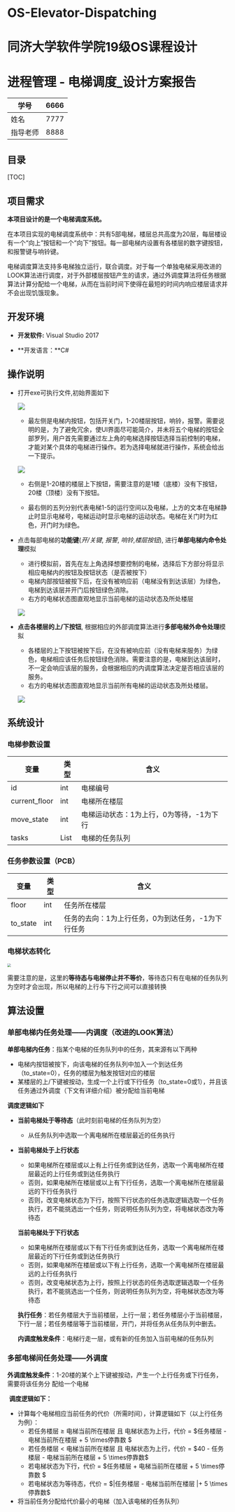 # OS-Elevator-Dispatching
# 同济大学软件学院19级OS课程设计
# 进程管理 - 电梯调度_设计方案报告

| 学号     | 6666   |
| -------- | ------ |
| 姓名     | 7777   |
| 指导老师 | 8888 |

## 目录

[TOC]

## 项目需求

 **本项目设计的是一个电梯调度系统。**

在本项目实现的电梯调度系统中：共有5部电梯，楼层总共高度为20层，每层楼设有一个“向上”按钮和一个“向下”按钮。每一部电梯内设置有各楼层的数字键按钮，和报警键与响铃键。

 电梯调度算法支持多电梯独立运行，联合调度。对于每一个单独电梯采用改进的LOOK算法进行调度，对于外部楼层按钮产生的请求，通过外调度算法将任务根据算法计算分配给一个电梯，从而在当前时间下使得在最短的时间内响应楼层请求并不会出现饥饿现象。



## 开发环境

- **开发软件:** Visual Studio 2017

- **开发语言：**C#

  

## 操作说明

- 打开exe可执行文件,初始界面如下

  ![](https://github.com/Zhaobaba918/OS-Elevator-Dispatching/blob/main/img/%E5%88%9D%E5%A7%8B%E7%95%8C%E9%9D%A2.jpg)

  - 最左侧是电梯内按钮，包括开关门，1-20楼层按钮，响铃，报警。需要说明的是，为了避免冗余，使UI界面尽可能简介，并未将五个电梯的按钮全部罗列，用户首先需要通过左上角的电梯选择按钮选择当前控制的电梯，才能对某个具体的电梯进行操作。若为选择电梯就进行操作，系统会给出一下提示。

  ![](https://github.com/Zhaobaba918/OS-Elevator-Dispatching/blob/main/img/%E6%B8%A9%E9%A6%A8%E6%8F%90%E7%A4%BA.jpg)

  - 右侧是1-20楼的楼层上下按钮，需要注意的是1楼（底楼）没有下按钮，20楼（顶楼）没有下按钮。

  - 最右侧的五列分别代表电梯1-5的运行空间以及电梯，上方的文本在电梯静止时显示电梯号，电梯运动时显示电梯的运动状态。电梯在关门时为红色，开门时为绿色。

- 点击每部电梯的**功能键**(*开/关键*, *报警*, *响铃*,*楼层按钮*), 进行**单部电梯内命令处理**模拟

  - 进行模拟前，首先在左上角选择想要控制的电梯，选择后下方部分将显示相应电梯内的按钮及按钮状态（是否被按下）
  - 电梯内部按钮被按下后，在没有被响应前（电梯没有到达该层）为绿色，电梯到达该层并开门后按钮绿色消除。
  - 右方的电梯状态图直观地显示当前电梯的运动状态及所处楼层

  ![](https://github.com/Zhaobaba918/OS-Elevator-Dispatching/blob/main/img/%E5%86%85%E8%B0%83%E5%BA%A6%E6%A8%A1%E6%8B%9F.jpg)

- **点击各楼层的上/下按钮**, 根据相应的外部调度算法进行**多部电梯外命令处理**模拟

  - 各楼层的上下按钮被按下后，在没有被响应前（没有电梯来服务）为绿色，电梯相应该任务后按钮绿色消除。需要注意的是，电梯到达该层时，不一定会响应该层的服务，会根据相应的内调度算法决定是否相应该层的服务。
  - 右方的电梯状态图直观地显示当前所有电梯的运动状态及所处楼层。

  ![](https://github.com/Zhaobaba918/OS-Elevator-Dispatching/blob/main/img/%E5%A4%96%E8%B0%83%E5%BA%A6.jpg)


## 系统设计

### 电梯参数设置

| 变量          | 类型       | 含义                                     |
| ------------- | ---------- | ---------------------------------------- |
| id            | int        | 电梯编号                                 |
| current_floor | int        | 电梯所在楼层                             |
| move_state    | int        | 电梯运动状态：1为上行，0为等待，-1为下行 |
| tasks         | List<Task> | 电梯的任务队列                           |

### 任务参数设置（PCB）

| 变量     | 类型 | 含义                                               |
| -------- | ---- | -------------------------------------------------- |
| floor    | int  | 任务所在楼层                                       |
| to_state | int  | 任务的去向：1为上行任务，0为到达任务，-1为下行任务 |

### 电梯状态转化

<img src="img\电梯状态转换.png" style="zoom:50%;" />

需要注意的是，这里的**等待态与电梯停止并不等价**，等待态只有在电梯的任务队列为空时才会出现，所以电梯的上行与下行之间可以直接转换



## 算法设置

### 单部电梯内任务处理——内调度（改进的LOOK算法）

**单部电梯内任务**：指某个电梯的任务队列中的任务，其来源有以下两种

- 电梯内按钮被按下，向该电梯的任务队列中加入一个到达任务（to_state=0），任务的楼层为触发按钮对应的楼层
- 某楼层的上/下键被按动，生成一个上行或下行任务（to_state=0或1），并且该任务通过外调度（下文有详细介绍）被分配给当前电梯

**调度逻辑如下**

- **当前电梯处于等待态**（此时刻前电梯的任务队列为空）

  - 从任务队列中选取一个离电梯所在楼层最近的任务执行

- **当前电梯处于上行状态**

  - 如果电梯所在楼层或以上有上行任务或到达任务，选取一个离电梯所在楼层最近的上行任务或到达任务执行
  - 否则，如果电梯所在楼层或以上有下行任务，选取一个离电梯所在楼层最远的下行任务执行
  - 否则，改变电梯状态为下行，按照下行状态的任务选取逻辑选取一个任务执行，若不能挑选出一个任务，则说明任务队列为空，将电梯状态改为等待态

  **当前电梯处于下行状态**

  - 如果电梯所在楼层或以下有下行任务或到达任务，选取一个离电梯所在楼层最近的下行任务或到达任务执行
  - 否则，如果电梯所在楼层或以下有上行任务，选取一个离电梯所在楼层最远的上行任务执行
  - 否则，改变电梯状态为上行，按照上行状态的任务选取逻辑选取一个任务执行，若不能挑选出一个任务，则说明任务队列为空，将电梯状态改为等待态

  **执行任务**：若任务楼层大于当前楼层，上行一层；若任务楼层小于当前楼层，下行一层；若任务楼层等于当前楼层，开门，并将任务从任务队列中删去。

  **内调度触发条件**：电梯行走一层，或有新的任务加入当前电梯的任务队列

### 多部电梯间任务处理——外调度

​	**外调度触发条件**：1-20楼的某个上下键被按动，产生一个上行任务或下行任务，需要将该任务分	配给一个电梯

​	**调度逻辑如下：**

- 计算每个电梯相应当前任务的代价（所需时间），计算逻辑如下（以上行任务为例）：
  - 若任务楼层 $\ge$ 电梯当前所在楼层 且 电梯状态为上行，代价 = $任务楼层 - 电梯当前所在楼层 + 5 \times停靠数 $
  - 若任务楼层 $<$ 电梯当前所在楼层 且 电梯状态为上行，代价 = $40 - 任务楼层 - 电梯当前所在楼层 + 5 \times停靠数$
  - 若电梯状态为下行，代价 = $任务楼层 + 电梯当前所在楼层 + 5 \times停靠数 $
  - 若电梯状态为等待态，代价 = $|任务楼层 - 电梯当前所在楼层 |+ 5 \times停靠数$
- 将当前任务分配给代价最小的电梯（加入该电梯的任务队列）
